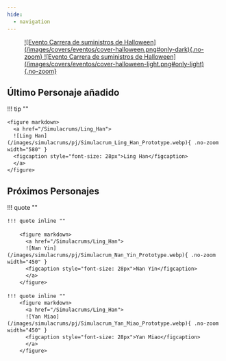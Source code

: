 ```yaml
---
hide:
  - navigation
---
```


<figure markdown>
  <a href="https://twitter.com/ToF_ES_OFICIAL/status/1717728573279334439">
  ![Evento Carrera de suministros de Halloween](/images/covers/eventos/cover-halloween.png#only-dark){.no-zoom}
  ![Evento Carrera de suministros de Halloween](/images/covers/eventos/cover-halloween-light.png#only-light){.no-zoom}
  </a>
</figure>

## **Último Personaje añadido**

!!! tip ""



    <figure markdown>
      <a href="/Simulacrums/Ling_Han">
      ![Ling Han](/images/simulacrums/pj/Simulacrum_Ling_Han_Prototype.webp){ .no-zoom width="580" }
      <figcaption style="font-size: 28px">Ling Han</figcaption>
      </a>
    </figure>

## **Próximos Personajes**

!!! quote ""

    !!! quote inline ""
      
        <figure markdown>
          <a href="/Simulacrums/Ling_Han">
          ![Nan Yin](/images/simulacrums/pj/Simulacrum_Nan_Yin_Prototype.webp){ .no-zoom width="450" }
          <figcaption style="font-size: 28px">Nan Yin</figcaption>
          </a>
        </figure>

    !!! quote inline ""
        <figure markdown>
          <a href="/Simulacrums/Ling_Han">
          ![Yan Miao](/images/simulacrums/pj/Simulacrum_Yan_Miao_Prototype.webp){ .no-zoom width="450" }
          <figcaption style="font-size: 28px">Yan Miao</figcaption>
          </a>
        </figure>
